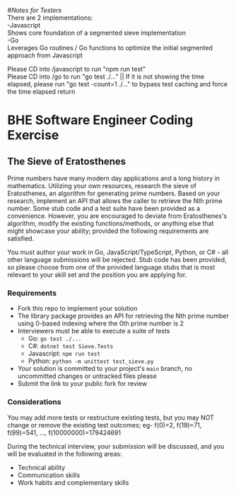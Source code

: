 #*Notes for Testers*  
There are 2 implementations:  
 -Javascript  
     Shows core foundation of a segmented sieve implementation  
 -Go  
     Leverages Go routines / Go functions to optimize the initial segmented approach from Javascript  

Please CD into /javascript to run "npm run test"  
Please CD into /go to run "go test ./..." || If it is not showing the time elapsed, please run "go test -count=1 ./..." to bypass test caching and force the time elapsed return  


# BHE Software Engineer Coding Exercise

## The Sieve of Eratosthenes

Prime numbers have many modern day applications and a long history in 
mathematics. Utilizing your own resources, research the sieve of Eratosthenes,
an algorithm for generating prime numbers. Based on your research, implement 
an API that allows the caller to retrieve the Nth prime number.
Some stub code and a test suite have been provided as a convenience. However, 
you are encouraged to deviate from Eratosthenes's algorithm, modify the 
existing functions/methods, or anything else that might showcase your ability; 
provided the following requirements are satisfied.

You must author your work in Go, JavaScript/TypeScript, Python, or C# - all 
other language submissions will be rejected. Stub code has been provided, so 
please choose from one of the provided language stubs that is most 
relevant to your skill set and the position you are applying for.

### Requirements

- Fork this repo to implement your solution
- The library package provides an API for retrieving the Nth prime number using 0-based indexing where the 0th prime number is 2
- Interviewers must be able to execute a suite of tests
  - Go: `go test ./...`
  - C#: `dotnet test Sieve.Tests`
  - Javascript: `npm run test`
  - Python: `python -m unittest test_sieve.py`
- Your solution is committed to your project's `main` branch, no uncommitted changes or untracked files please
- Submit the link to your public fork for review

### Considerations

You may add more tests or restructure existing tests, but you may NOT change or remove
the existing test outcomes; eg- f(0)=2, f(19)=71, f(99)=541, ..., f(10000000)=179424691 

During the technical interview, your submission will be discussed, and you will be evaluated in the following areas:

- Technical ability
- Communication skills
- Work habits and complementary skills
